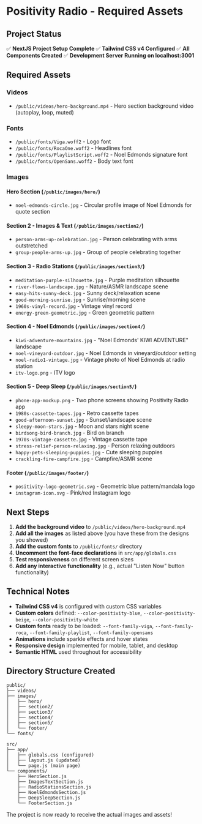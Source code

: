 # Positivity Radio - Required Assets

## Project Status
✅ **NextJS Project Setup Complete**
✅ **Tailwind CSS v4 Configured**
✅ **All Components Created**
✅ **Development Server Running on localhost:3001**

## Required Assets

### Videos
- `/public/videos/hero-background.mp4` - Hero section background video (autoplay, loop, muted)

### Fonts
- `/public/fonts/Viga.woff2` - Logo font
- `/public/fonts/RocaOne.woff2` - Headlines font
- `/public/fonts/PlaylistScript.woff2` - Noel Edmonds signature font
- `/public/fonts/OpenSans.woff2` - Body text font

### Images

#### Hero Section (`/public/images/hero/`)
- `noel-edmonds-circle.jpg` - Circular profile image of Noel Edmonds for quote section

#### Section 2 - Images & Text (`/public/images/section2/`)
- `person-arms-up-celebration.jpg` - Person celebrating with arms outstretched
- `group-people-arms-up.jpg` - Group of people celebrating together

#### Section 3 - Radio Stations (`/public/images/section3/`)
- `meditation-purple-silhouette.jpg` - Purple meditation silhouette
- `river-flows-landscape.jpg` - Nature/ASMR landscape scene
- `easy-hits-sunny-deck.jpg` - Sunny deck/relaxation scene
- `good-morning-sunrise.jpg` - Sunrise/morning scene
- `1960s-vinyl-record.jpg` - Vintage vinyl record
- `energy-green-geometric.jpg` - Green geometric pattern

#### Section 4 - Noel Edmonds (`/public/images/section4/`)
- `kiwi-adventure-mountains.jpg` - "Noel Edmonds' KIWI ADVENTURE" landscape
- `noel-vineyard-outdoor.jpg` - Noel Edmonds in vineyard/outdoor setting
- `noel-radio1-vintage.jpg` - Vintage photo of Noel Edmonds at radio station
- `itv-logo.png` - ITV logo

#### Section 5 - Deep Sleep (`/public/images/section5/`)
- `phone-app-mockup.png` - Two phone screens showing Positivity Radio app
- `1980s-cassette-tapes.jpg` - Retro cassette tapes
- `good-afternoon-sunset.jpg` - Sunset/landscape scene
- `sleepy-moon-stars.jpg` - Moon and stars night scene
- `birdsong-bird-branch.jpg` - Bird on branch
- `1970s-vintage-cassette.jpg` - Vintage cassette tape
- `stress-relief-person-relaxing.jpg` - Person relaxing outdoors
- `happy-pets-sleeping-puppies.jpg` - Cute sleeping puppies
- `crackling-fire-campfire.jpg` - Campfire/ASMR scene

#### Footer (`/public/images/footer/`)
- `positivity-logo-geometric.svg` - Geometric blue pattern/mandala logo
- `instagram-icon.svg` - Pink/red Instagram logo

## Next Steps

1. **Add the background video** to `/public/videos/hero-background.mp4`
2. **Add all the images** as listed above (you have these from the designs you showed)
3. **Add the custom fonts** to `/public/fonts/` directory
4. **Uncomment the font-face declarations** in `src/app/globals.css`
5. **Test responsiveness** on different screen sizes
6. **Add any interactive functionality** (e.g., actual "Listen Now" button functionality)

## Technical Notes

- **Tailwind CSS v4** is configured with custom CSS variables
- **Custom colors** defined: `--color-positivity-blue`, `--color-positivity-beige`, `--color-positivity-white`
- **Custom fonts** ready to be loaded: `--font-family-viga`, `--font-family-roca`, `--font-family-playlist`, `--font-family-opensans`
- **Animations** include sparkle effects and hover states
- **Responsive design** implemented for mobile, tablet, and desktop
- **Semantic HTML** used throughout for accessibility

## Directory Structure Created
```
public/
├── videos/
├── images/
│   ├── hero/
│   ├── section2/
│   ├── section3/
│   ├── section4/
│   ├── section5/
│   └── footer/
└── fonts/

src/
├── app/
│   ├── globals.css (configured)
│   ├── layout.js (updated)
│   └── page.js (main page)
└── components/
    ├── HeroSection.js
    ├── ImagesTextSection.js
    ├── RadioStationsSection.js
    ├── NoelEdmondsSection.js
    ├── DeepSleepSection.js
    └── FooterSection.js
```

The project is now ready to receive the actual images and assets!
